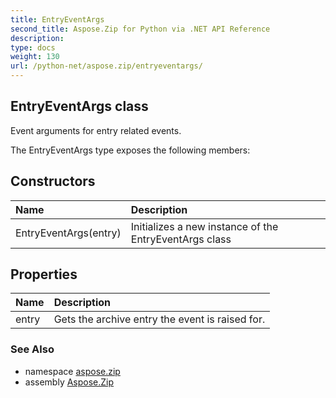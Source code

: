 ```yaml
---
title: EntryEventArgs
second_title: Aspose.Zip for Python via .NET API Reference
description: 
type: docs
weight: 130
url: /python-net/aspose.zip/entryeventargs/
---
```


## EntryEventArgs class

Event arguments for entry related events.

The EntryEventArgs type exposes the following members:
## Constructors
| Name | Description |
| :- | :- |
|EntryEventArgs(entry)|Initializes a new instance of the EntryEventArgs class|
## Properties
| Name | Description |
| :- | :- |
|entry|Gets the archive entry the event is raised for.|

### See Also

* namespace [aspose.zip](/zip/python-net/aspose.zip/)
* assembly [Aspose.Zip](/zip/python-net/)

